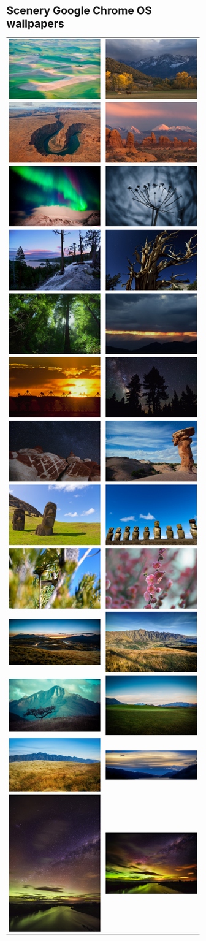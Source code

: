 # Scenery Google Chrome OS wallpapers

|                                 |                                 |
| ------------------------------- | ------------------------------- |
| ![scene-01](scene-01.jpg)       | ![scene-02](scene-02.jpg)       |
| ![scene-03](scene-03.jpg)       | ![scene-04](scene-04.jpg)       |
| ![scene-05](scene-05.jpg)       | ![scene-06](scene-06.jpg)       |
| ![scene-07](scene-07.jpg)       | ![scene-08](scene-08.jpg)       |
| ![scene-09](scene-09.jpg)       | ![scene-10](scene-10.jpg)       |
| ![scene-11](scene-11.jpg)       | ![scene-12](scene-12.jpg)       |
| ![scene-13](scene-13.jpg)       | ![scene-14](scene-14.jpg)       |
| ![scene-15](scene-15.jpg)       | ![scene-16](scene-16.jpg)       |
| ![scene-17](scene-17.jpg)       | ![scene-18](scene-18.jpg)       |
| ![scene-19](scene-19.jpg)       | ![scene-20](scene-20.jpg)       |
| ![scene-21](scene-21.jpg)       | ![scene-22](scene-22.jpg)       |
| ![scene-23](scene-23.jpg)       | ![scene-24](scene-24.jpg)       |
| ![scene-25](scene-25.jpg)       | ![scene-26](scene-26.jpg)       |
